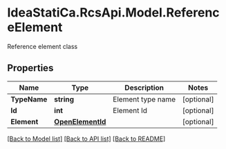 # IdeaStatiCa.RcsApi.Model.ReferenceElement
Reference element class

## Properties

Name | Type | Description | Notes
------------ | ------------- | ------------- | -------------
**TypeName** | **string** | Element type name | [optional] 
**Id** | **int** | Element Id | [optional] 
**Element** | [**OpenElementId**](OpenElementId.md) |  | [optional] 

[[Back to Model list]](../README.md#documentation-for-models) [[Back to API list]](../README.md#documentation-for-api-endpoints) [[Back to README]](../README.md)


